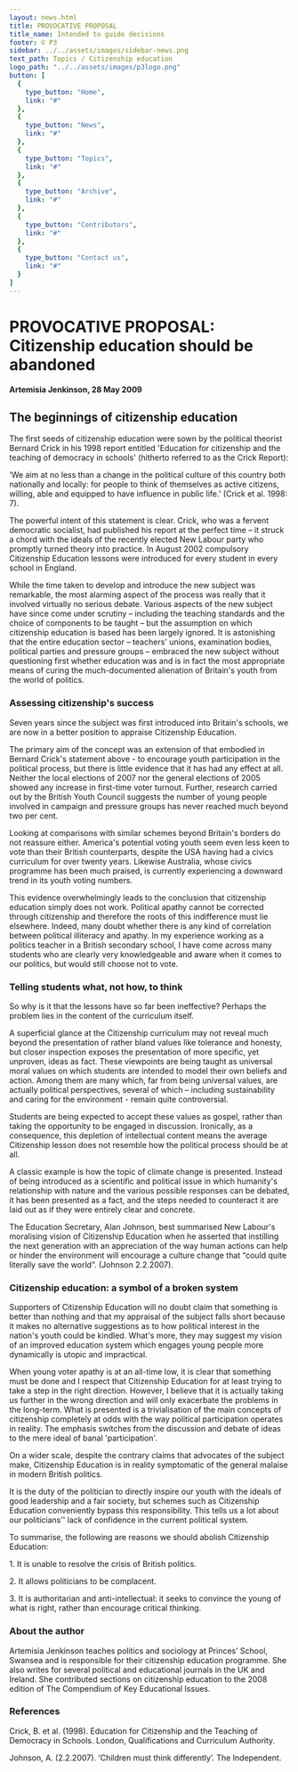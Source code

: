 ```yaml
---
layout: news.html
title: PROVOCATIVE PROPOSAL
title_name: Intended to guide decisions
footer: © P3
sidebar: ../../assets/images/sidebar-news.png
text_path: Topics / Citizenship education
logo_path: "../../assets/images/p3logo.png"
button: [
  {
    type_button: "Home",
    link: "#"
  },
  {
    type_button: "News",
    link: "#"
  },
  {
    type_button: "Topics",
    link: "#"
  },
  {
    type_button: "Archive",
    link: "#"
  },
  {
    type_button: "Contributors",
    link: "#"
  },
  {
    type_button: "Contact us",
    link: "#"
  }
]
---
```

# PROVOCATIVE PROPOSAL: Citizenship education should be abandoned

**Artemisia Jenkinson, 28 May 2009**

## The beginnings of citizenship education

The first seeds of citizenship education were sown by the political theorist Bernard Crick in his 1998 report entitled 'Education for citizenship and the teaching of democracy in schools' (hitherto referred to as the Crick Report):

‘We aim at no less than a change in the political culture of this country both nationally and locally: for people to think of themselves as active citizens, willing, able and equipped to have influence in public life.' (Crick et al. 1998: 7).

The powerful intent of this statement is clear. Crick, who was a fervent democratic socialist, had published his report at the perfect time – it struck a chord with the ideals of the recently elected New Labour party who promptly turned theory into practice. In August 2002 compulsory Citizenship Education lessons were introduced for every student in every school in England.

While the time taken to develop and introduce the new subject was remarkable, the most alarming aspect of the process was really that it involved virtually no serious debate. Various aspects of the new subject have since come under scrutiny – including the teaching standards and the choice of components to be taught – but the assumption on which citizenship education is based has been largely ignored. It is astonishing that the entire education sector – teachers' unions, examination bodies, political parties and pressure groups – embraced the new subject without questioning first whether education was and is in fact the most appropriate means of curing the much-documented alienation of Britain's youth from the world of politics.

### Assessing citizenship's success

Seven years since the subject was first introduced into Britain's schools, we are now in a better position to appraise Citizenship Education.

The primary aim of the concept was an extension of that embodied in Bernard Crick's statement above - to encourage youth participation in the political process, but there is little evidence that it has had any effect at all. Neither the local elections of 2007 nor the general elections of 2005 showed any increase in first-time voter turnout. Further, research carried out by the British Youth Council suggests the number of young people involved in campaign and pressure groups has never reached much beyond two per cent.

Looking at comparisons with similar schemes beyond Britain's borders do not reassure either. America's potential voting youth seem even less keen to vote than their British counterparts, despite the USA having had a civics curriculum for over twenty years. Likewise Australia, whose civics programme has been much praised, is currently experiencing a downward trend in its youth voting numbers.

This evidence overwhelmingly leads to the conclusion that citizenship education simply does not work. Political apathy cannot be corrected through citizenship and therefore the roots of this indifference must lie elsewhere. Indeed, many doubt whether there is any kind of correlation between political illiteracy and apathy. In my experience working as a politics teacher in a British secondary school, I have come across many students who are clearly very knowledgeable and aware when it comes to our politics, but would still choose not to vote.

### Telling students what, not how, to think

So why is it that the lessons have so far been ineffective? Perhaps the problem lies in the content of the curriculum itself.

A superficial glance at the Citizenship curriculum may not reveal much beyond the presentation of rather bland values like tolerance and honesty, but closer inspection exposes the presentation of more specific, yet unproven, ideas as fact. These viewpoints are being taught as universal moral values on which students are intended to model their own beliefs and action. Among them are many which, far from being universal values, are actually political perspectives, several of which – including sustainability and caring for the environment - remain quite controversial.

Students are being expected to accept these values as gospel, rather than taking the opportunity to be engaged in discussion. Ironically, as a consequence, this depletion of intellectual content means the average Citizenship lesson does not resemble how the political process should be at all.

A classic example is how the topic of climate change is presented. Instead of being introduced as a scientific and political issue in which humanity's relationship with nature and the various possible responses can be debated, it has been presented as a fact, and the steps needed to counteract it are laid out as if they were entirely clear and concrete.

The Education Secretary, Alan Johnson, best summarised New Labour's moralising vision of Citizenship Education when he asserted that instilling the next generation with an appreciation of the way human actions can help or hinder the environment will encourage a culture change that “could quite literally save the world”. (Johnson 2.2.2007).

### Citizenship education: a symbol of a broken system

Supporters of Citizenship Education will no doubt claim that something is better than nothing and that my appraisal of the subject falls short because it makes no alternative suggestions as to how political interest in the nation's youth could be kindled. What's more, they may suggest my vision of an improved education system which engages young people more dynamically is utopic and impractical.

When young voter apathy is at an all-time low, it is clear that something must be done and I respect that Citizenship Education for at least trying to take a step in the right direction. However, I believe that it is actually taking us further in the wrong direction and will only exacerbate the problems in the long-term. What is presented is a trivialisation of the main concepts of citizenship completely at odds with the way political participation operates in reality. The emphasis switches from the discussion and debate of ideas to the mere ideal of banal 'participation'.

On a wider scale, despite the contrary claims that advocates of the subject make, Citizenship Education is in reality symptomatic of the general malaise in modern British politics.

It is the duty of the politician to directly inspire our youth with the ideals of good leadership and a fair society, but schemes such as Citizenship Education conveniently bypass this responsibility. This tells us a lot about our politicians’' lack of confidence in the current political system.

To summarise, the following are reasons we should abolish Citizenship Education:

1\. It is unable to resolve the crisis of British politics.

2\. It allows politicians to be complacent.

3\. It is authoritarian and anti-intellectual: it seeks to convince the young of what is right, rather than encourage critical thinking.

### About the author

Artemisia Jenkinson teaches politics and sociology at Princes’ School, Swansea and is responsible for their citizenship education programme. She also writes for several political and educational journals in the UK and Ireland. She contributed sections on citizenship education to the 2008 edition of The Compendium of Key Educational Issues.

### References

Crick, B. et al. (1998). Education for Citizenship and the Teaching of Democracy in Schools. London, Qualifications and Curriculum Authority.

Johnson, A. (2.2.2007). ‘Children must think differently’. The Independent.
